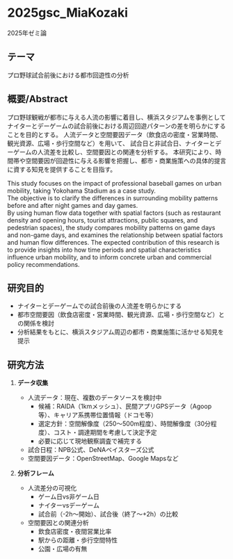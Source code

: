 # 2025gsc_MiaKozaki
2025年ゼミ論
## テーマ
プロ野球試合前後における都市回遊性の分析

## 概要/Abstract

プロ野球観戦が都市に与える人流の影響に着目し、横浜スタジアムを事例として
ナイターとデーゲームの試合前後における周辺回遊パターンの差を明らかにすることを目的とする。
人流データと空間要因データ（飲食店の密度・営業時間、観光資源、広場・歩行空間など）を用いて、
試合日と非試合日、ナイターとデーゲームの人流差を比較し、空間要因との関連を分析する。
本研究により、時間帯や空間要因が回遊性に与える影響を把握し、都市・商業施策への具体的提言に資する知見を提供することを目指す。

This study focuses on the impact of professional baseball games on urban mobility, taking Yokohama Stadium as a case study.  
The objective is to clarify the differences in surrounding mobility patterns before and after night games and day games.  
By using human flow data together with spatial factors (such as restaurant density and opening hours, tourist attractions, public squares, and pedestrian spaces), the study compares mobility patterns on game days and non-game days, and examines the relationship between spatial factors and human flow differences.
The expected contribution of this research is to provide insights into how time periods and spatial characteristics influence urban mobility, and to inform concrete urban and commercial policy recommendations.

## 研究目的
- ナイターとデーゲームでの試合前後の人流差を明らかにする  
- 都市空間要因（飲食店密度・営業時間、観光資源、広場・歩行空間など）との関係を検討
- 分析結果をもとに、横浜スタジアム周辺の都市・商業施策に活かせる知見を提示

## 研究方法
1. **データ収集**  
   - 人流データ：現在、複数のデータソースを検討中  
        -  候補：RAIDA（1kmメッシュ）、民間アプリGPSデータ（Agoop等）、キャリア系携帯位置情報（ドコモ等）  
        - 選定方針：空間解像度（250〜500m程度）、時間解像度（30分程度）、コスト・調達期間を考慮して決定予定  
        - 必要に応じて現地観察調査で補完する 
   - 試合日程：NPB公式、DeNAベイスターズ公式  
   - 空間要因データ：OpenStreetMap、Google Mapsなど 

2. **分析フレーム**  
   - 人流差分の可視化  
     - ゲーム日vs非ゲーム日  
     - ナイターvsデーゲーム  
     - 試合前（-2h〜開始）、試合後（終了〜+2h）の比較  
   - 空間要因との関連分析  
     - 飲食店密度・夜間営業比率  
     - 駅からの距離・歩行空間特性  
     - 公園・広場の有無  
